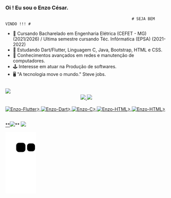 ### Oi ! Eu sou o Enzo César.

                                        
                                                           # SEJA BEM VINDO !!! #
                                             
- 📖 Cursando Bacharelado em Engenharia Elétrica (CEFET - MG) (2021/2026) / Ultima semestre cursando Téc. Infórmatica (EPSA) (2021-2022)
- 🌱 Estudando Dart/Flutter, Linguagem C, Java, Bootstrap, HTML e CSS.
- 📡 Conhecimentos avançados em redes e manutenção de computadores.
- 🕹️ Interesse em atuar na Produção de softwares.
- 🖥️ "A tecnologia move o mundo." Steve jobs.

##

<div alingn = "right">
  <img height="80em" src ="https://user-images.githubusercontent.com/99221454/154864198-2fb2bd39-7ffb-406b-91a7-01d13eeb80f2.png"/>
  </div>
  
  <div align="center">
  <a href="https://github.com/enzocesarez">
  <img height="180em" src="https://github-readme-stats.vercel.app/api?username=enzocesarez&show_icons=true&theme=dark&include_all_commits=true&count_private=true"/>
  <img height="180em" src="https://github-readme-stats.vercel.app/api/top-langs/?username=enzocesarez&layout=compact&langs_count=7&theme=dark"/>
</div>
  
  
  
<div style="display: inline_block"><br>
  <img align="center" alt="Enzo-Flutter" height="30" width="40"  src="https://cdn.jsdelivr.net/gh/devicons/devicon/icons/flutter/flutter-original.svg" />>
  <img align="center" alt="Enzo-Dart" height="30" width="40"  src="https://cdn.jsdelivr.net/gh/devicons/devicon/icons/dart/dart-original.svg" />>
  <img align="center" alt="Enzo-C" height="30" width="40"  src="https://cdn.jsdelivr.net/gh/devicons/devicon/icons/c/c-original.svg" />>
  <img align="center" alt="Enzo-HTML" height="30" width="40" src="https://cdn.jsdelivr.net/gh/devicons/devicon/icons/html5/html5-original-wordmark.svg"/>>
  <img align="center" alt="Enzo-HTML" height="30" width="40" src="https://cdn.jsdelivr.net/gh/devicons/devicon/icons/bootstrap/bootstrap-original.svg"/>>
  </div>
   
  ##
  
 <div>
    **<a href="https://instagram.com/enzocesarez" target="_blank"><img src="https://img.shields.io/badge/-Instagram-%23E4405F?style=for-the-badge&logo=instagram&logoColor=white" target="_blank"></a>**
    <a href="https://www.linkedin.com/in/enzocesarengenheiro/" target="_blank"><img src="https://img.shields.io/badge/-LinkedIn-%230077B5?style=for-the-badge&logo=linkedin&logoColor=white" target="_blank"></a> 
   
   ![Snake animation](https://github.com/rafaballerini/rafaballerini/blob/output/github-contribution-grid-snake.svg)
   
  </div>
